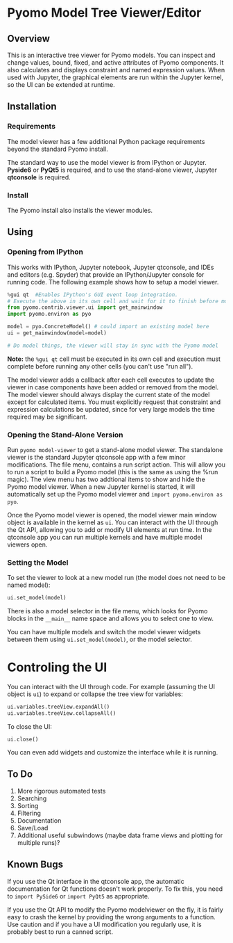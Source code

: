 # Pyomo Model Tree Viewer/Editor

## Overview
This is an interactive tree viewer for Pyomo models.  You can inspect and change
values, bound, fixed, and active attributes of Pyomo components.  It also
calculates and displays constraint and named expression values. When used with
Jupyter, the graphical elements are run within the Jupyter kernel, so the UI can
be extended at runtime. 

## Installation

### Requirements

The model viewer has a few additional Python package requirements beyond the
standard Pyomo install.

The standard way to use the model viewer is from IPython or Jupyter. **Pyside6** or 
**PyQt5** is required, and to use the stand-alone viewer, Jupyter **qtconsole** is
required.

### Install

The Pyomo install also installs the viewer modules.

## Using

### Opening from IPython

This works with IPython, Jupyter notebook, Jupyter qtconsole, and IDEs and
editors (e.g. Spyder) that provide an IPython/Jupyter console for running code.
The following example shows how to setup a model viewer.

```python
%gui qt  #Enables IPython's GUI event loop integration.
# Execute the above in its own cell and wait for it to finish before moving on.
from pyomo.contrib.viewer.ui import get_mainwindow
import pyomo.environ as pyo

model = pyo.ConcreteModel() # could import an existing model here
ui = get_mainwindow(model=model)

# Do model things, the viewer will stay in sync with the Pyomo model
```

**Note:** the ```%gui qt``` cell must be executed in its own cell and execution
must complete before running any other cells (you can't use "run all").

The model viewer adds a callback after each cell executes to update the viewer
in case components have been added or removed from the model. The model viewer
should always display the current state of the model except for calculated
items.  You must explicitly request that constraint and expression calculations
be updated, since for very large models the time required may be significant.

### Opening the Stand-Alone Version

Run ```pyomo model-viewer``` to get a stand-alone model viewer. The standalone
viewer is the standard Jupyter qtconsole app with a few minor modifications. The
file menu, contains a run script action. This will allow you to run a script
to build a Pyomo model (this is the same as using the %run magic). The view 
menu has two addtional items to show and hide the Pyomo model viewer. When a 
new Jupyter kernel is started, it will automatically set up the Pyomo model 
viewer and ```import pyomo.environ as pyo```.

Once the Pyomo model viewer is opened, the model viewer main window object is
available in the kernel as ```ui```. You can interact with the UI through the
Qt API, allowing you to add or modify UI elements at run time. In the qtconsole
app you can run multiple kernels and have multiple model viewers open. 

### Setting the Model

To set the viewer to look at a new model run (the model does not need to be
  named model):

```python
ui.set_model(model)
```

There is also a model selector in the file menu, which looks for Pyomo blocks in
the ```__main__``` name space and allows you to select one to view.

You can have multiple models and switch the model viewer widgets between them
using ```ui.set_model(model)```, or the model selector.

# Controling the UI

You can interact with the UI through code. For example (assuming the UI object
is ```ui```) to expand or collapse the tree view for variables:

```python
ui.variables.treeView.expandAll()
ui.variables.treeView.collapseAll()
```

To close the UI:

```
ui.close()
```

You can even add widgets and customize the interface while it is running.

## To Do

1. More rigorous automated tests
2. Searching
3. Sorting
4. Filtering
5. Documentation
6. Save/Load
7. Additional useful subwindows (maybe data frame views and plotting for
  multiple runs)?

## Known Bugs

If you use the Qt interface in the qtconsole app, the automatic documentation
for Qt functions doesn't work properly.  To fix this, you need to ```import PySide6``` 
or ```import PyQt5``` as appropriate.

If you use the Qt API to modify the Pyomo modelviewer on the fly, it is 
fairly easy to crash the kernel by providing the wrong arguments to a 
function.  Use caution and if you have a UI modification you regularly
use, it is probably best to run a canned script.   
